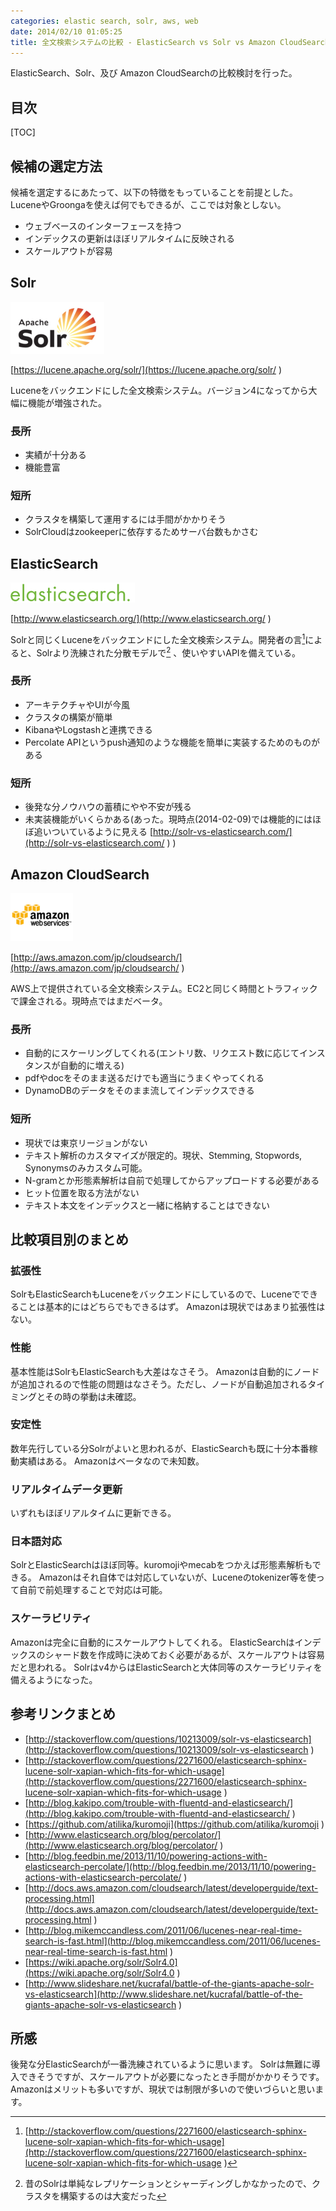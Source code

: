 ```yaml
---
categories: elastic search, solr, aws, web
date: 2014/02/10 01:05:25
title: 全文検索システムの比較 - ElasticSearch vs Solr vs Amazon CloudSearch
---
```


ElasticSearch、Solr、及び Amazon CloudSearchの比較検討を行った。

## 目次

[TOC]

## 候補の選定方法

候補を選定するにあたって、以下の特徴をもっていることを前提とした。
LuceneやGroongaを使えば何でもできるが、ここでは対象としない。

* ウェブベースのインターフェースを持つ
* インデックスの更新はほぼリアルタイムに反映される
* スケールアウトが容易


## Solr

![solr](/images/solr-150.png ) 

[https://lucene.apache.org/solr/](https://lucene.apache.org/solr/ ) 

Luceneをバックエンドにした全文検索システム。バージョン4になってから大幅に機能が増強された。


### 長所

* 実績が十分ある
* 機能豊富

### 短所

* クラスタを構築して運用するには手間がかかりそう
* SolrCloudはzookeeperに依存するためサーバ台数もかさむ

## ElasticSearch

![ElasticSearch](/images/elasticsearch-logo.png ) 

[http://www.elasticsearch.org/](http://www.elasticsearch.org/ ) 

Solrと同じくLuceneをバックエンドにした全文検索システム。開発者の言[^1]によると、Solrより洗練された分散モデルで[^2] 、使いやすいAPIを備えている。 


### 長所

* アーキテクチャやUIが今風
* クラスタの構築が簡単
* KibanaやLogstashと連携できる
* Percolate APIというpush通知のような機能を簡単に実装するためのものがある

### 短所

* 後発な分ノウハウの蓄積にやや不安が残る
* 未実装機能がいくらかある(あった。現時点(2014-02-09)では機能的にはほぼ追いついているように見える  [http://solr-vs-elasticsearch.com/](http://solr-vs-elasticsearch.com/ )  )


## Amazon CloudSearch

![amazon](/images/aws-logo-s.png ) 

[http://aws.amazon.com/jp/cloudsearch/](http://aws.amazon.com/jp/cloudsearch/ ) 

AWS上で提供されている全文検索システム。EC2と同じく時間とトラフィックで課金される。現時点ではまだベータ。


### 長所

* 自動的にスケーリングしてくれる(エントリ数、リクエスト数に応じてインスタンスが自動的に増える)
* pdfやdocをそのまま送るだけでも適当にうまくやってくれる
* DynamoDBのデータをそのまま流してインデックスできる

### 短所

* 現状では東京リージョンがない
* テキスト解析のカスタマイズが限定的。現状、Stemming, Stopwords, Synonymsのみカスタム可能。
* N-gramとか形態素解析は自前で処理してからアップロードする必要がある
* ヒット位置を取る方法がない
* テキスト本文をインデックスと一緒に格納することはできない


## 比較項目別のまとめ

### 拡張性

SolrもElasticSearchもLuceneをバックエンドにしているので、Luceneでできることは基本的にはどちらでもできるはず。
Amazonは現状ではあまり拡張性はない。

### 性能

基本性能はSolrもElasticSearchも大差はなさそう。
Amazonは自動的にノードが追加されるので性能の問題はなさそう。ただし、ノードが自動追加されるタイミングとその時の挙動は未確認。

### 安定性

数年先行している分Solrがよいと思われるが、ElasticSearchも既に十分本番稼動実績はある。
Amazonはベータなので未知数。

### リアルタイムデータ更新

いずれもほぼリアルタイムに更新できる。

### 日本語対応

SolrとElasticSearchはほぼ同等。kuromojiやmecabをつかえば形態素解析もできる。
Amazonはそれ自体では対応していないが、Luceneのtokenizer等を使って自前で前処理することで対応は可能。

### スケーラビリティ

Amazonは完全に自動的にスケールアウトしてくれる。
ElasticSearchはインデックスのシャード数を作成時に決めておく必要があるが、スケールアウトは容易だと思われる。
Solrはv4からはElasticSearchと大体同等のスケーラビリティを備えるようになった。


## 参考リンクまとめ

* [http://stackoverflow.com/questions/10213009/solr-vs-elasticsearch](http://stackoverflow.com/questions/10213009/solr-vs-elasticsearch ) 
* [http://stackoverflow.com/questions/2271600/elasticsearch-sphinx-lucene-solr-xapian-which-fits-for-which-usage](http://stackoverflow.com/questions/2271600/elasticsearch-sphinx-lucene-solr-xapian-which-fits-for-which-usage ) 
* [http://blog.kakipo.com/trouble-with-fluentd-and-elasticsearch/](http://blog.kakipo.com/trouble-with-fluentd-and-elasticsearch/ ) 
* [https://github.com/atilika/kuromoji](https://github.com/atilika/kuromoji ) 
* [http://www.elasticsearch.org/blog/percolator/](http://www.elasticsearch.org/blog/percolator/ ) 
* [http://blog.feedbin.me/2013/11/10/powering-actions-with-elasticsearch-percolate/](http://blog.feedbin.me/2013/11/10/powering-actions-with-elasticsearch-percolate/ ) 
* [http://docs.aws.amazon.com/cloudsearch/latest/developerguide/text-processing.html](http://docs.aws.amazon.com/cloudsearch/latest/developerguide/text-processing.html ) 
* [http://blog.mikemccandless.com/2011/06/lucenes-near-real-time-search-is-fast.html](http://blog.mikemccandless.com/2011/06/lucenes-near-real-time-search-is-fast.html ) 
* [https://wiki.apache.org/solr/Solr4.0](https://wiki.apache.org/solr/Solr4.0 ) 
* [http://www.slideshare.net/kucrafal/battle-of-the-giants-apache-solr-vs-elasticsearch](http://www.slideshare.net/kucrafal/battle-of-the-giants-apache-solr-vs-elasticsearch ) 

## 所感

後発な分ElasticSearchが一番洗練されているように思います。
Solrは無難に導入できそうですが、スケールアウトが必要になったとき手間がかかりそうです。
Amazonはメリットも多いですが、現状では制限が多いので使いづらいと思います。



[^1]: [http://stackoverflow.com/questions/2271600/elasticsearch-sphinx-lucene-solr-xapian-which-fits-for-which-usage](http://stackoverflow.com/questions/2271600/elasticsearch-sphinx-lucene-solr-xapian-which-fits-for-which-usage ) 
[^2]: 昔のSolrは単純なレプリケーションとシャーディングしかなかったので、クラスタを構築するのは大変だった


